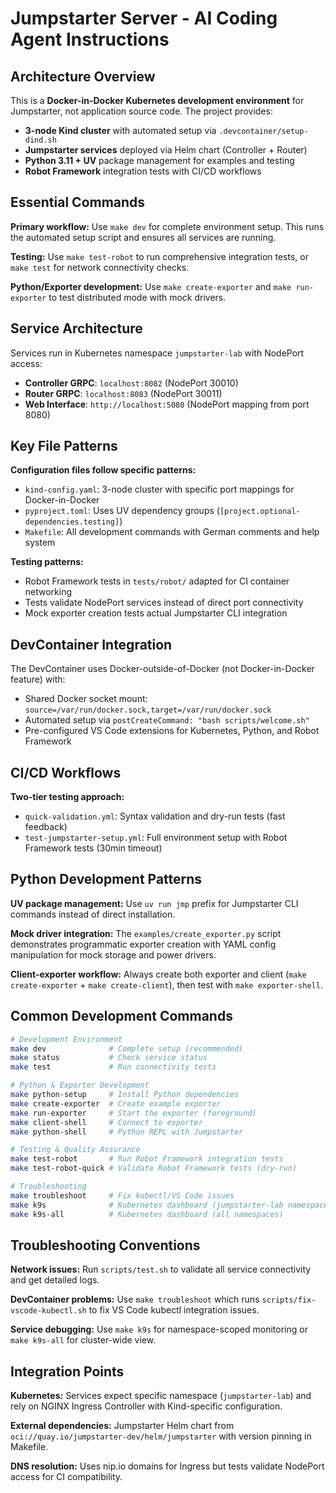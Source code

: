 # Jumpstarter Server - AI Coding Agent Instructions

## Architecture Overview

This is a **Docker-in-Docker Kubernetes development environment** for Jumpstarter, not application source code. The project provides:

- **3-node Kind cluster** with automated setup via `.devcontainer/setup-dind.sh`
- **Jumpstarter services** deployed via Helm chart (Controller + Router)
- **Python 3.11 + UV** package management for examples and testing
- **Robot Framework** integration tests with CI/CD workflows

## Essential Commands

**Primary workflow:** Use `make dev` for complete environment setup. This runs the automated setup script and ensures all services are running.

**Testing:** Use `make test-robot` to run comprehensive integration tests, or `make test` for network connectivity checks.

**Python/Exporter development:** Use `make create-exporter` and `make run-exporter` to test distributed mode with mock drivers.

## Service Architecture

Services run in Kubernetes namespace `jumpstarter-lab` with NodePort access:
- **Controller GRPC**: `localhost:8082` (NodePort 30010)
- **Router GRPC**: `localhost:8083` (NodePort 30011)
- **Web Interface**: `http://localhost:5080` (NodePort mapping from port 8080)

## Key File Patterns

**Configuration files follow specific patterns:**
- `kind-config.yaml`: 3-node cluster with specific port mappings for Docker-in-Docker
- `pyproject.toml`: Uses UV dependency groups (`[project.optional-dependencies.testing]`)
- `Makefile`: All development commands with German comments and help system

**Testing patterns:**
- Robot Framework tests in `tests/robot/` adapted for CI container networking
- Tests validate NodePort services instead of direct port connectivity
- Mock exporter creation tests actual Jumpstarter CLI integration

## DevContainer Integration

The DevContainer uses Docker-outside-of-Docker (not Docker-in-Docker feature) with:
- Shared Docker socket mount: `source=/var/run/docker.sock,target=/var/run/docker.sock`
- Automated setup via `postCreateCommand: "bash scripts/welcome.sh"`
- Pre-configured VS Code extensions for Kubernetes, Python, and Robot Framework

## CI/CD Workflows

**Two-tier testing approach:**
- `quick-validation.yml`: Syntax validation and dry-run tests (fast feedback)
- `test-jumpstarter-setup.yml`: Full environment setup with Robot Framework tests (30min timeout)

## Python Development Patterns

**UV package management:** Use `uv run jmp` prefix for Jumpstarter CLI commands instead of direct installation.

**Mock driver integration:** The `examples/create_exporter.py` script demonstrates programmatic exporter creation with YAML config manipulation for mock storage and power drivers.

**Client-exporter workflow:** Always create both exporter and client (`make create-exporter` + `make create-client`), then test with `make exporter-shell`.

## Common Development Commands

```bash
# Development Environment
make dev              # Complete setup (recommended)
make status           # Check service status
make test             # Run connectivity tests

# Python & Exporter Development
make python-setup     # Install Python dependencies
make create-exporter  # Create example exporter
make run-exporter     # Start the exporter (foreground)
make client-shell     # Connect to exporter
make python-shell     # Python REPL with Jumpstarter

# Testing & Quality Assurance
make test-robot       # Run Robot Framework integration tests
make test-robot-quick # Validate Robot Framework tests (dry-run)

# Troubleshooting
make troubleshoot     # Fix kubectl/VS Code issues
make k9s              # Kubernetes dashboard (jumpstarter-lab namespace)
make k9s-all          # Kubernetes dashboard (all namespaces)
```

## Troubleshooting Conventions

**Network issues:** Run `scripts/test.sh` to validate all service connectivity and get detailed logs.

**DevContainer problems:** Use `make troubleshoot` which runs `scripts/fix-vscode-kubectl.sh` to fix VS Code kubectl integration issues.

**Service debugging:** Use `make k9s` for namespace-scoped monitoring or `make k9s-all` for cluster-wide view.

## Integration Points

**Kubernetes:** Services expect specific namespace (`jumpstarter-lab`) and rely on NGINX Ingress Controller with Kind-specific configuration.

**External dependencies:** Jumpstarter Helm chart from `oci://quay.io/jumpstarter-dev/helm/jumpstarter` with version pinning in Makefile.

**DNS resolution:** Uses nip.io domains for Ingress but tests validate NodePort access for CI compatibility.
